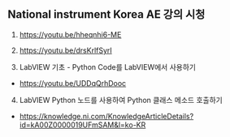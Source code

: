 ## National instrument Korea AE 강의 시청

1. https://youtu.be/hheqnhi6-ME
2. https://youtu.be/drsKrlfSyrI

3. LabVIEW 기초 - Python Code를 LabVIEW에서 사용하기 
- https://youtu.be/UDDqQrhDooc

4. LabVIEW Python 노드를 사용하여 Python 클래스 메소드 호출하기
- https://knowledge.ni.com/KnowledgeArticleDetails?id=kA00Z0000019UFmSAM&l=ko-KR
